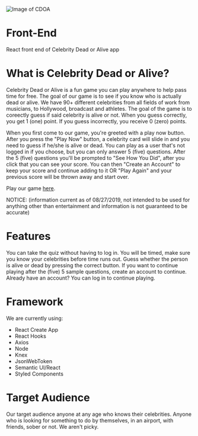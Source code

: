 ![Image of CDOA](https://res.cloudinary.com/studio-mogwai/image/upload/v1567102017/cdoa_logo.png)
# Front-End
React front end of Celebrity Dead or Alive app

# What is Celebrity Dead or Alive?
Celebrity Dead or Alive is a fun game you can play anywhere to help pass time for free. The goal of our game is to see if you know who is actually dead or alive. We have 90+ different celebrities from all fields of work from musicians, to Hollywood, broadcast and athletes. The goal of the game is to coreectly guess if said celebrity is alive or not. When you guess correctly, you get 1 (one) point. If you guess incorrectly, you receive 0 (zero) points.

When you first come to our game, you're greeted with a play now button. After you press the "Play Now" button, a celebrity card will slide in and you need to guess if he/she is alive or dead. You can play as a user that's not logged in if you choose, but you can only answer 5 (five) questions. After the 5 (five) questions you'll be prompted to "See How You Did", after you click that you can see your score. You can then "Create an Account" to keep your score and continue adding to it OR "Play Again" and your previous score will be thrown away and start over.


Play our game [here](https://pedantic-bardeen-27d080.netlify.com/).

NOTICE: (information current as of 08/27/2019, not intended to be used for anything other than entertainment and information is not guaranteed to be accurate)

# Features
You can take the quiz without having to log in.
You will be timed, make sure you know your celebrities before time runs out.
Guess whether the person is alive or dead by pressing the correct button.
If you want to continue playing after the (five) 5 sample questions, create an account to continue. 
Already have an account? You can log in to continue playing.

# Framework
We are currently using:

* React Create App
* React Hooks
* Axios
* Node
* Knex
* JsonWebToken
* Semantic UI/React
* Styled Components

# Target Audience
Our target audience anyone at any age who knows their celebrities. 
Anyone who is looking for something to do by themselves, in an airport, with friends, sober or not. We aren't picky.

